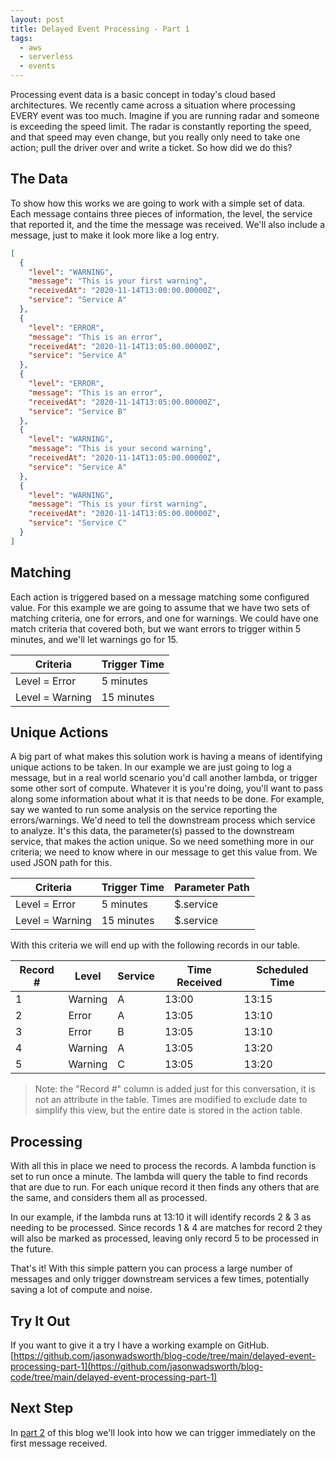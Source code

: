 ```yaml
---
layout: post
title: Delayed Event Processing - Part 1
tags:
  - aws
  - serverless
  - events
---
```


Processing event data is a basic concept in today's cloud based architectures. We recently came across a situation where processing EVERY event was too much. Imagine if you are running radar and someone is exceeding the speed limit. The radar is constantly reporting the speed, and that speed may even change, but you really only need to take one action; pull the driver over and write a ticket. So how did we do this?

## The Data

To show how this works we are going to work with a simple set of data. Each message contains three pieces of information, the level, the service that reported it, and the time the message was received. We'll also include a message, just to make it look more like a log entry.

```json
[
  {
    "level": "WARNING",
    "message": "This is your first warning",
    "receivedAt": "2020-11-14T13:00:00.00000Z",
    "service": "Service A"
  },
  {
    "level": "ERROR",
    "message": "This is an error",
    "receivedAt": "2020-11-14T13:05:00.00000Z",
    "service": "Service A"
  },
  {
    "level": "ERROR",
    "message": "This is an error",
    "receivedAt": "2020-11-14T13:05:00.00000Z",
    "service": "Service B"
  },
  {
    "level": "WARNING",
    "message": "This is your second warning",
    "receivedAt": "2020-11-14T13:05:00.00000Z",
    "service": "Service A"
  },
  {
    "level": "WARNING",
    "message": "This is your first warning",
    "receivedAt": "2020-11-14T13:05:00.00000Z",
    "service": "Service C"
  }
]
```

## Matching

Each action is triggered based on a message matching some configured value. For this example we are going to assume that we have two sets of matching criteria, one for errors, and one for warnings. We could have one match criteria that covered both, but we want errors to trigger within 5 minutes, and we'll let warnings go for 15.

|Criteria        |Trigger Time|
|----------------|------------|
|Level = Error   |5 minutes   |
|Level = Warning |15 minutes  |

## Unique Actions

A big part of what makes this solution work is having a means of identifying unique actions to be taken. In our example we are just going to log a message, but in a real world scenario you'd call another lambda, or trigger some other sort of compute. Whatever it is you're doing, you'll want to pass along some information about what it is that needs to be done. For example, say we wanted to run some analysis on the service reporting the errors/warnings. We'd need to tell the downstream process which service to analyze. It's this data, the parameter(s) passed to the downstream service, that makes the action unique.  So we need something more in our criteria; we need to know where in our message to get this value from. We used JSON path for this.

|Criteria        |Trigger Time|Parameter Path|
|----------------|------------|--------------|
|Level = Error   |5 minutes   |$.service     |
|Level = Warning |15 minutes  |$.service     |

With this criteria we will end up with the following records in our table.

|Record #|Level  |Service|Time Received|Scheduled Time|
|--------|-------|-------|-------------|--------------|
|1       |Warning|A      |13:00        |13:15         |
|2       |Error  |A      |13:05        |13:10         |
|3       |Error  |B      |13:05        |13:10         |
|4       |Warning|A      |13:05        |13:20         |
|5       |Warning|C      |13:05        |13:20         |

> Note: the "Record #" column is added just for this conversation, it is not an attribute in the table. Times are modified to exclude date to simplify this view, but the entire date is stored in the action table.

## Processing

With all this in place we need to process the records. A lambda function is set to run once a minute. The lambda will query the table to find records that are due to run. For each unique record it then finds any others that are the same, and considers them all as processed.

In our example, if the lambda runs at 13:10 it will identify records 2 & 3 as needing to be processed. Since records 1 & 4 are matches for record 2 they will also be marked as processed, leaving only record 5 to be processed in the future.

That's it! With this simple pattern you can process a large number of messages and only trigger downstream services a few times, potentially saving a lot of compute and noise.

## Try It Out

If you want to give it a try I have a working example on GitHub. [https://github.com/jasonwadsworth/blog-code/tree/main/delayed-event-processing-part-1](https://github.com/jasonwadsworth/blog-code/tree/main/delayed-event-processing-part-1)

## Next Step

In [part 2](../delayed-event-processing-part-2) of this blog we'll look into how we can trigger immediately on the first message received.
